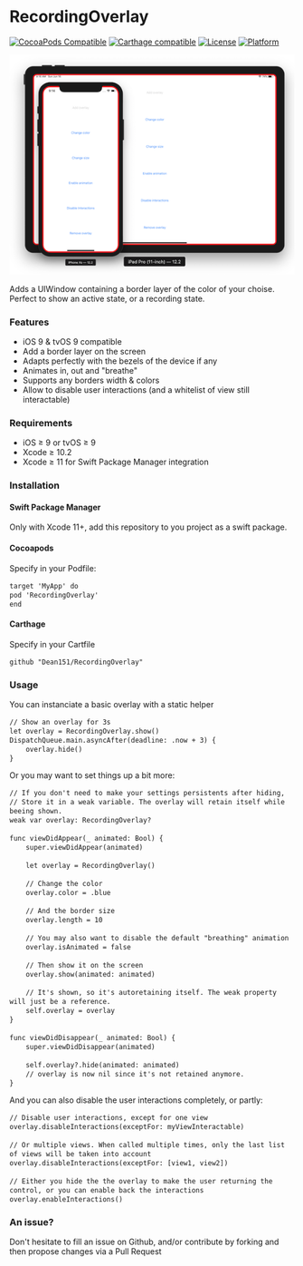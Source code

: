 # RecordingOverlay

[![CocoaPods Compatible](https://img.shields.io/cocoapods/v/ImageUtility.svg?style=flat&label=CocoaPods&colorA=28a745&&colorB=4E4E4E)](https://cocoapods.org/pods/RecordingOverlay)
[![Carthage compatible](https://img.shields.io/badge/Carthage-compatible-brightgreen.svg?style=flat&colorA=28a745&&colorB=4E4E4E)](https://github.com/Carthage/Carthage)
[![License](https://img.shields.io/cocoapods/l/RecordingOverlay.svg?style=flat)](http://cocoapods.org/pods/RecordingOverlay)
[![Platform](https://img.shields.io/cocoapods/p/RecordingOverlay.svg?style=flat)](http://cocoapods.org/pods/RecordingOverlay)

![Overlay preview](https://github.com/Dean151/RecordingOverlay/blob/master/Screenshots/preview.png)

Adds a UIWindow containing a border layer of the color of your choise. Perfect to show an active state, or a recording state.

### Features

- iOS 9 & tvOS 9 compatible
- Add a border layer on the screen
- Adapts perfectly with the bezels of the device if any
- Animates in, out and "breathe"
- Supports any borders width & colors
- Allow to disable user interactions (and a whitelist of view still interactable)

### Requirements

- iOS ≥ 9 or tvOS ≥ 9
- Xcode ≥ 10.2
- Xcode ≥ 11 for Swift Package Manager integration

### Installation

#### Swift Package Manager

Only with Xcode 11+, add this repository to you project as a swift package.

#### Cocoapods

Specify in your Podfile:

```
target 'MyApp' do
pod 'RecordingOverlay'
end
```

#### Carthage

Specify in your Cartfile

```
github "Dean151/RecordingOverlay"
```

### Usage

You can instanciate a basic overlay with a static helper
```
// Show an overlay for 3s
let overlay = RecordingOverlay.show()
DispatchQueue.main.asyncAfter(deadline: .now + 3) {
    overlay.hide()
}
```

Or you may want to set things up a bit more:
```
// If you don't need to make your settings persistents after hiding,
// Store it in a weak variable. The overlay will retain itself while beeing shown.
weak var overlay: RecordingOverlay?

func viewDidAppear(_ animated: Bool) {
    super.viewDidAppear(animated)
    
    let overlay = RecordingOverlay()
    
    // Change the color
    overlay.color = .blue
    
    // And the border size
    overlay.length = 10
    
    // You may also want to disable the default "breathing" animation
    overlay.isAnimated = false
    
    // Then show it on the screen
    overlay.show(animated: animated)
    
    // It's shown, so it's autoretaining itself. The weak property will just be a reference.
    self.overlay = overlay
}

func viewDidDisappear(_ animated: Bool) {
    super.viewDidDisappear(animated)
    
    self.overlay?.hide(animated: animated)
    // overlay is now nil since it's not retained anymore.
}
```

And you can also disable the user interactions completely, or partly:
```
// Disable user interactions, except for one view
overlay.disableInteractions(exceptFor: myViewInteractable)

// Or multiple views. When called multiple times, only the last list of views will be taken into account
overlay.disableInteractions(exceptFor: [view1, view2])

// Either you hide the the overlay to make the user returning the control, or you can enable back the interactions
overlay.enableInteractions()
```

### An issue?

Don't hesitate to fill an issue on Github, and/or contribute by forking and then propose changes via a Pull Request
